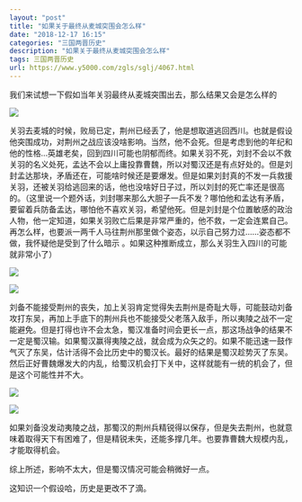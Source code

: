 ```yaml
---
layout: "post"
title: "如果关于最终从麦城突围会怎么样"
date: "2018-12-17 16:15"
categories: "三国两晋历史"
description: "如果关于最终从麦城突围会怎么样"
tags: 三国两晋历史
url: https://www.y5000.com/zgls/sglj/4067.html
---
```






我们来试想一下假如当年关羽最终从麦城突围出去，那么结果又会是怎么样的

![](https://img.y5000.com/uploads/allimg/161028/152K0B50-0.jpg)

关羽去麦城的时候，败局已定，荆州已经丢了，他是想取道逃回西川。也就是假设他突围成功，对荆州之战应该没啥影响。当然，他不会死。但是考虑到他的年纪和他的性格…英雄老矣，回到四川可能也阴郁而终。如果关羽不死，刘封不会以不救关羽的名义处死，孟达不会以上庸投靠曹魏，所以对蜀汉还是有点好处的。但是刘封孟达那块，矛盾还在，可能啥时候还是要爆发。但是如果刘封真的不发一兵救援关羽，还被关羽给逃回来的话，他也没啥好日子过，所以刘封的死亡率还是很高的。（这里说一个题外话，刘封哪来那么大胆子一兵不发？哪怕他和孟达有矛盾，要留着兵防备孟达，哪怕他不喜欢关羽，希望他死。但是刘封是个位置敏感的政治人物，他一定知道，如果关羽败亡后果是非常严重的，他不救，一定会连累自己。再怎么样，也要派一两千人马往荆州那里做个姿态，以示自己努力过……姿态都不做，我怀疑他是受到了什么暗示
。如果这种推断成立，那么关羽生入四川的可能就非常小了）

![](https://img.y5000.com/uploads/allimg/161028/152K03641-1.jpg)

![](https://img.y5000.com/uploads/allimg/161028/152K04H0-2.jpg)

刘备不能接受荆州的丧失，加上关羽肯定觉得失去荆州是奇耻大辱，可能鼓动刘备攻打东吴，再加上手底下的荆州兵也不能接受父老落入敌手，所以夷陵之战不一定能避免。但是打得也许不会太急，蜀汉准备时间会更长一点，那这场战争的结果不一定是蜀汉输。如果蜀汉赢得夷陵之战，就会成为众矢之的。如果不能迅速一鼓作气灭了东吴，估计活得不会比历史中的蜀汉长。最好的结果是蜀汉趁势灭了东吴。然后正好曹魏爆发大的内乱，给蜀汉机会打下关中，这样就能有一统的机会了，但是这个可能性并不大。

![](https://img.y5000.com/uploads/allimg/161028/152K05334-3.jpg)

![](https://img.y5000.com/uploads/allimg/161028/152K040a-4.jpg)

如果刘备没发动夷陵之战，那蜀汉的荆州兵精锐得以保存，但是失去荆州，也就意味着取得天下有困难了，但是精锐未失，还能多撑几年。也要靠曹魏大规模内乱，才能取得机会。

综上所述，影响不太大，但是蜀汉情况可能会稍微好一点。

这知识一个假设哈，历史是更改不了滴。
